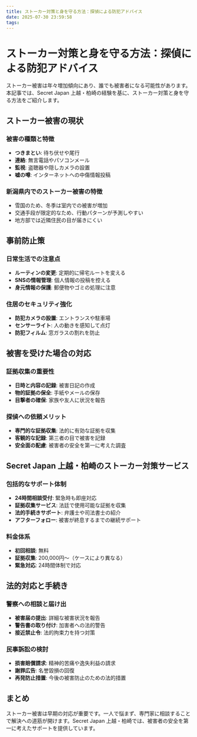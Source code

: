 ```yaml
---
title: ストーカー対策と身を守る方法：探偵による防犯アドバイス
date: 2025-07-30 23:59:58
tags:
---
```


# ストーカー対策と身を守る方法：探偵による防犯アドバイス

ストーカー被害は年々増加傾向にあり、誰でも被害者になる可能性があります。本記事では、Secret Japan 上越・柏崎の経験を基に、ストーカー対策と身を守る方法をご紹介します。

## ストーカー被害の現状

### 被害の種類と特徴
- **つきまとい**: 待ち伏せや尾行
- **連絡**: 無言電話やパソコンメール
- **監視**: 盗聴器や隠しカメラの設置
- **嘘の噂**: インターネットへの中傷情報投稿

### 新潟県内でのストーカー被害の特徴
- 雪国のため、冬季は室内での被害が増加
- 交通手段が限定的なため、行動パターンが予測しやすい
- 地方部では近隣住民の目が届きにくい

## 事前防止策

### 日常生活での注意点
- **ルーティンの変更**: 定期的に帰宅ルートを変える
- **SNSの情報管理**: 個人情報の投稿を控える
- **身元情報の保護**: 郵便物やゴミの処理に注意

### 住居のセキュリティ強化
- **防犯カメラの設置**: エントランスや駐車場
- **センサーライト**: 人の動きを感知して点灯
- **防犯フィルム**: 窓ガラスの割れを防止

## 被害を受けた場合の対応

### 証拠収集の重要性
- **日時と内容の記録**: 被害日記の作成
- **物的証拠の保全**: 手紙やメールの保存
- **目撃者の確保**: 家族や友人に状況を報告

### 探偵への依頼メリット
- **専門的な証拠収集**: 法的に有効な証拠を収集
- **客観的な記録**: 第三者の目で被害を記録
- **安全面の配慮**: 被害者の安全を第一に考えた調査

## Secret Japan 上越・柏崎のストーカー対策サービス

### 包括的なサポート体制
- **24時間相談受付**: 緊急時も即座対応
- **証拠収集サービス**: 法廷で使用可能な証拠を収集
- **法的手続きサポート**: 弁護士や司法書士の紹介
- **アフターフォロー**: 被害が終息するまでの継続サポート

### 料金体系
- **初回相談**: 無料
- **証拠収集**: 200,000円～（ケースにより異なる）
- **緊急対応**: 24時間体制で対応

## 法的対応と手続き

### 警察への相談と届け出
- **被害届の提出**: 詳細な被害状況を報告
- **警告書の取り付け**: 加害者への法的警告
- **接近禁止令**: 法的拘束力を持つ対策

### 民事訴訟の検討
- **损害賠償請求**: 精神的苦痛や逸失利益の請求
- **謝罪広告**: 名誉毀損の回復
- **再発防止措置**: 今後の被害防止のための法的措置

## まとめ

ストーカー被害は早期の対応が重要です。一人で悩まず、専門家に相談することで解決への道筋が開けます。Secret Japan 上越・柏崎では、被害者の安全を第一に考えたサポートを提供しています。
